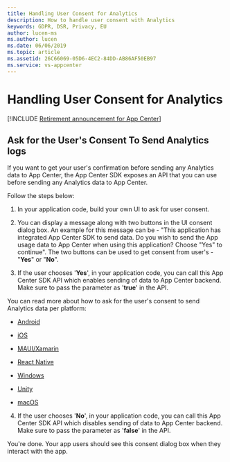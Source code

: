 ```yaml
---
title: Handling User Consent for Analytics
description: How to handle user consent with Analytics
keywords: GDPR, DSR, Privacy, EU
author: lucen-ms
ms.author: lucen
ms.date: 06/06/2019 
ms.topic: article 
ms.assetid: 26C66069-05D6-4EC2-84DD-AB86AF50EB97
ms.service: vs-appcenter
---
```


# Handling User Consent for Analytics

[!INCLUDE [Retirement announcement for App Center](~/includes/retirement.md)]

## Ask for the User's Consent To Send Analytics logs
If you want to get your user's confirmation before sending any Analytics data to App Center, the App Center SDK exposes an API that you can use before sending any Analytics data to App Center.

Follow the steps below:
1. In your application code, build your own UI to ask for user consent.

2. You can display a message along with two buttons in the UI consent dialog box. An example for this message can be - "This application has integrated App Center SDK to send data. Do you wish to send the App usage data to App Center when using this application? Choose "Yes" to continue". The two buttons can be used to get consent from user's - "**Yes**" or "**No**". 

3. If the user chooses '**Yes**', in your application code, you can call this App Center SDK API which enables sending of data to App Center backend. Make sure to pass the parameter as '**true**' in the API.

You can read more about how to ask for the user's consent to send Analytics data per platform:
  
- [Android](/appcenter/sdk/analytics/android#enable-or-disable-app-center-analytics-at-runtime)
- [iOS](/appcenter/sdk/analytics/ios#enable-or-disable-app-center-analytics-at-runtime)

- [MAUI/Xamarin](/appcenter/sdk/analytics/xamarin#enable-or-disable-app-center-analytics-at-runtime)

- [React Native](/appcenter/sdk/analytics/react-native#enable-or-disable-app-center-analytics-at-runtime)

- [Windows](/appcenter/sdk/analytics/windows#enable-or-disable-app-center-analytics-at-runtime)

- [Unity](/appcenter/sdk/analytics/unity#enable-or-disable-app-center-analytics-at-runtime)

- [macOS](/appcenter/sdk/analytics/macos#enable-or-disable-app-center-analytics-at-runtime)
    
4. If the user chooses '**No**', in your application code, you can call this App Center SDK API which disables sending of data to App Center backend. Make sure to pass the parameter as '**false**' in the API.


You're done. Your app users should see this consent dialog box when they interact with the app. 
